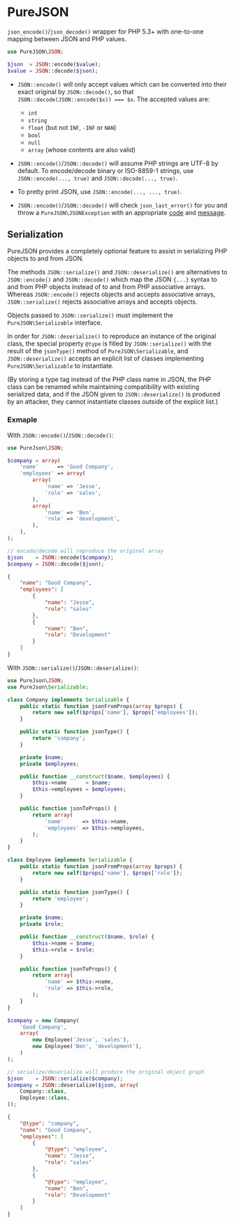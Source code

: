 # PureJSON

`json_encode()`/`json_decode()` wrapper for PHP 5.3+ with one-to-one mapping between JSON and PHP values.

```php
use PureJSON\JSON;

$json  = JSON::encode($value);
$value = JSON::decode($json);
```

- `JSON::encode()` will only accept values which can be converted into their exact original by `JSON::decode()`, so that `JSON::decode(JSON::encode($x)) === $x`. The accepted values are:
  - `int`
  - `string`
  - `float` (but not `INF`, `-INF` or `NAN`)
  - `bool`
  - `null`
  - `array` (whose contents are also valid)

- `JSON::encode()`/`JSON::decode()` will assume PHP strings are UTF-8 by default. To encode/decode binary or ISO-8859-1 strings, use `JSON::encode(..., true)` and `JSON::decode(..., true)`.

- To pretty print JSON, use `JSON::encode(..., ..., true)`.

- `JSON::encode()`/`JSON::decode()` will check `json_last_error()` for you and throw a `PureJSON\JSONException` with an appropriate [code](http://php.net/manual/en/function.json-last-error.php) and [message](http://php.net/manual/en/function.json-last-error-msg.php).

## Serialization

PureJSON provides a completely optional feature to assist in serializing PHP objects to and from JSON.

The methods `JSON::serialize()` and `JSON::deserialize()` are alternatives to `JSON::encode()` and `JSON::decode()` which map the JSON `{...}` syntax to and from PHP objects instead of to and from PHP associative arrays. Whereas `JSON::encode()` rejects objects and accepts associative arrays, `JSON::serialize()` rejects associative arrays and accepts objects.

Objects passed to `JSON::serialize()` must implement the `PureJSON\Serializable` interface.

In order for `JSON::deserialize()` to reproduce an instance of the original class, the special property `@type` is filled by `JSON::serialize()` with the result of the `jsonType()` method of `PureJSON\Serializable`, and `JSON::deserialize()` accepts an explicit list of classes implementing `PureJSON\Serializable` to instantiate.

(By storing a type tag instead of the PHP class name in JSON, the PHP class can be renamed while maintaining compatibility with existing serialized data, and if the JSON given to `JSON::deserialize()` is produced by an attacker, they cannot instantiate classes outside of the explicit list.)

### Exmaple

With `JSON::encode()`/`JSON::decode()`:

```php
use PureJson\JSON;

$company = array(
	'name'      => 'Good Company',
    'employees' => array(
    	array(
        	'name' => 'Jesse',
            'role' => 'sales',
        ),
        array(
        	'name' => 'Ben',
            'role' => 'development',
        ),
    ),
);

// encode/decode will reproduce the original array
$json    = JSON::encode($company);
$company = JSON::decode($json);
```
```json
{
    "name": "Good Company",
    "employees": [
        {
            "name": "Jesse",
            "role": "sales"
        },
        {
            "name": "Ben",
            "role": "Development"
        }
    ]
}
```
With `JSON::serialize()`/`JSON::deserialize()`:

```php
use PureJson\JSON;
use PureJson\Serializable;

class Company implements Serializable {
    public static function jsonFromProps(array $props) {
        return new self($props['name'], $props['employees']);
    }

	public static function jsonType() {
    	return 'company';
    }

	private $name;
    private $employees;

    public function __construct($name, $employees) {
    	$this->name      = $name;
        $this->employees = $employees;
    }

    public function jsonToProps() {
        return array(
            'name'      => $this->name,
            'employees' => $this->employees,
        );
    }
}

class Employee implements Serializable {
    public static function jsonFromProps(array $props) {
        return new self($props['name'], $props['role']);
    }

	public static function jsonType() {
    	return 'employee';
    }

	private $name;
    private $role;

	public function __construct($name, $role) {
    	$this->name = $name;
        $this->role = $role;
    }

    public function jsonToProps() {
        return array(
            'name' => $this->name,
            'role' => $this->role,
        );
    }
}

$company = new Company(
	'Good Company',
    array(
    	new Employee('Jesse', 'sales'),
        new Employee('Ben', 'development'),
    )
);

// serialize/deserialize will produce the original object graph
$json    = JSON::serialize($company);
$company = JSON::deserialize($json, array(
	Company::class,
    Employee::class,
));
```
```json
{
    "@type": "company",
    "name": "Good Company",
    "employees": [
        {
            "@type": "employee",
            "name": "Jesse",
            "role": "sales"
        },
        {
            "@type": "employee",
            "name": "Ben",
            "role": "Development"
        }
    ]
}
```
